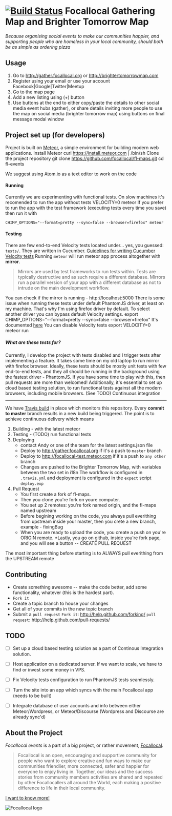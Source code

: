 [![Build Status](https://travis-ci.org/focallocal/fl-maps.svg?branch=master)](https://travis-ci.org/focallocal/fl-maps)
Focallocal Gathering Map and Brighter Tomorrow Map 
====================

*Because organising social events to make our communities happier, and supporting people who are homeless in your local community, should both be as simple as ordering pizza*


Usage
-----
1. Go to http://gather.focallocal.org or http://brightertomorrowmap.com
2. Register using your email or use your account Facebook|Google|Twitter|Meetup
3. Go to the map page 
4. Add a new listing using (+) button
5. Use buttons at the end to either copy/paste the details to other social media event hubs (gather), or share details inviting more people to use the map on social media (brighter tomorrow map) using buttons on final message modal window



Project set up (for developers)
----------------------------
Project is built on [Meteor](https://github.com/meteor/meteor), a simple environment 
for building modern web applications.
Install Meteor
    curl https://install.meteor.com | /bin/sh
Clone the project repository
    git clone https://github.com/focallocal/fl-maps.git
    cd fl-events

We suggest using Atom.io as a text editor to work on the code

    
#### Running 
Currently we are experimenting with functional tests. On slow machines it's recomended to run the app without tests
    VELOCITY=0 meteor 
If you prefer to run the app with the test framework (executing tests every time you save) then run it with
   
    CHIMP_OPTIONS="--format=pretty --sync=false --browser=firefox" meteor
    

#### Testing
There are few end-to-end Velocity tests located under... yes, you guessed: `tests/`. They are written in Cucumber. 
[Guidelines for writing Cucumber Velocity tests](velocity.readme.io/v1.0/docs/getting-started-with-cucumber)
Running `meteor` will run meteor app process altogether with **mirror**. 
> Mirrors are used by test frameworks to run tests within. Tests are typically destructive and as such require a different database. Mirrors run a parallel version of your app with a different database as not to intrude on the main development workflow.
  
You can check if the mirror is running - http://localhost:5000
There is some issue when running these tests under default PhantomJS driver, at least on my machine. 
That's why I'm using firefox driver by default. To select another driver you can bypass default Velocity settings.
    export CHIMP_OPTIONS="--format=pretty --sync=false --browser=firefox"
It's documented [here](https://velocity.readme.io/docs/getting-started-with-cucumber#section-chimp-options)
You can disable Velocity tests
    export VELOCITY=0 
    meteor run
    

##### What are these tests for?
Currently, I develop the project with tests disabled and I trigger tests after implementing a feature. It takes some time on my old laptop to run mirror with firefox browser.
Ideally, these tests should be mostly unit tests with few end-to-end tests, and they all should be running in the background using the fastest driver - PhantomJS. If you have some time to play with this, then pull requests are more than welcomed!
Additionally, it's essential to set up cloud based testing solution, to run functional tests against all the modern browsers, including mobile browsers. (See TODO)
Continuous integration


----------------------------
We have [Travis build](https://travis-ci.org/focallocal/fl-maps) in place which monitors this repository. 
Every **commit to master** branch results in a new build being triggered. 
The point is to achieve continuous delivery which means 
1. Building - with the latest meteor 
2. Testing - (TODO) run functional tests 
3. Deploying 
    * contact Andy or one of the team for the latest settings.json file
    * Deploy to http://gather.focallocal.org if it's a push to `master` branch
    * Deploy to http://focallocal-test.meteor.com if it's a push to `any other` branch
    * Changes are pushed to the Brighter Tomorrow Map, with variables between the two set in i18n
The workflow is configured in `.travis.yml` and deployment is configured in the `expect` script `deploy.exp`
4. Pull Request
    * You first create a fork of fl-maps.
    * Then you clone you're fork on youre computer.
    * You set up 2 remotes: you're fork named origin, and the fl-maps named upstream
    * Before begining working on the code, you always pull everithing from upstream inside your master, then you crete a new branch, example - fixingBug
    * When you are ready to upload the code, you create a push on you're ORIGIN remote.
    *Lastly, you go on github, inside you're fork page, and you will see a button -- CREATE PULL REQUEST
    
The most important thing before starting is to ALWAYS pull everithing from the UPSTREAM remote



Contributing
------------
* Create something awesome -- make the code better, add some functionality,
  whatever (this is the hardest part).
* `Fork it`
* Create a topic branch to house your changes
* Get all of your commits in the new topic branch
* Submit a `pull request`
`Fork it`: http://help.github.com/forking/
`pull request`: http://help.github.com/pull-requests/



TODO
------------
- [ ] Set up a cloud based testing solution as a part of Continous Integration solution.
- [ ] Host application on a dedicated server. If we want to scale, we have to find or invest some money in VPS.
- [ ] Fix Velocity tests configuration to run PhantomJS tests seamlessly. 
- [ ] Turn the site into an app which syncs with the main Focallocal app (needs to be built)
- [ ] Integrate database of user accounts and info between either Meteor/Wordpress, or Meteor/Discourse (Wordpress and Discourse are already sync'd)



About the Project
-----------------
*Focallocal events* is a part of a big project, or rather movement, [Focallocal](http://focallocal.org). 
> Focallocal is an open, encouraging and supportive community for people who want to explore creative and fun ways to make our communities friendlier, more connected, safer and happier for everyone to enjoy living in.
> Together, our ideas and the success stories from community members activities are shared and repeated by other Focallocallers all around the World, each making a positive difference to life in their local community.


[I want to know more!](http://focallocal.org)


![Focallocal logo](http://news.focallocal.org/wp-content/uploads/2015/02/focallocal-very-low-res1-min.png)

